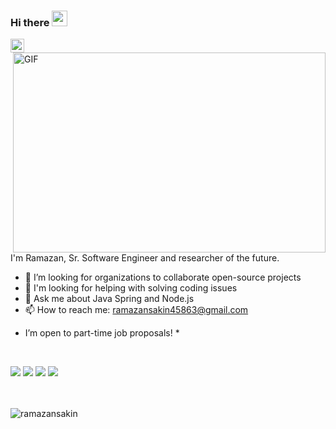 ### Hi there <img src="https://media.giphy.com/media/hvRJCLFzcasrR4ia7z/giphy.gif" width="25px">

<a href="https://https://www.linkedin.com/in/ramazan-sakin">
  <img align="left" alt="Shubham's LinkdeIN" width="22px" src="https://cdn.jsdelivr.net/npm/simple-icons@v3/icons/linkedin.svg" />
</a>

<br />

<img align="right" alt="GIF" src="https://github.com/abhisheknaiidu/abhisheknaiidu/blob/master/code.gif?raw=true" width="500" height="320" />

<br/>

I'm Ramazan, Sr. Software Engineer and researcher of the future.

- :rocket: I’m looking for organizations to collaborate open-source projects
- 🤔 I'm looking for helping with solving coding issues
- 💬 Ask me about Java Spring and Node.js
- 📫 How to reach me: ramazansakin45863@gmail.com

* I’m open to part-time job proposals! *

<br/>

![](https://img.shields.io/badge/OS-Linux&Windows-informational?style=flat&logo=<LOGO_NAME>&logoColor=white&color=2bbc8a)
![](https://img.shields.io/badge/Editor-Intellij&VSCode-informational?style=flat&logo=<LOGO_NAME>&logoColor=white&color=2bbc8a)
![](https://img.shields.io/badge/Code-Java&NodeJs&Go-informational?style=flat&logo=<LOGO_NAME>&logoColor=white&color=2bbc8a)
![](https://img.shields.io/badge/Interest-Microservices-informational?style=flat&logo=<LOGO_NAME>&logoColor=white&color=2bbc8a)

<br/>

<br/>
<img src="https://github-readme-stats.vercel.app/api?username=ramazansakin&show_icons=true&theme=gotham" alt="ramazansakin" />


